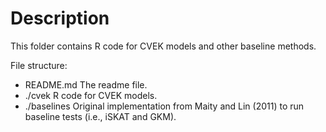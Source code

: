 # Description

This folder contains R code for CVEK models and other baseline methods.

File structure:

* README.md		The readme file.
* ./cvek           	R code for CVEK models.
* ./baselines		Original implementation from Maity and Lin (2011) to run baseline tests (i.e., iSKAT and GKM).
